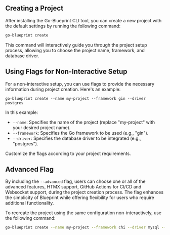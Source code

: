 ## Creating a Project

After installing the Go-Blueprint CLI tool, you can create a new project with the default settings by running the following command:

```sh
go-blueprint create
```

This command will interactively guide you through the project setup process, allowing you to choose the project name, framework, and database driver.

## Using Flags for Non-Interactive Setup

For a non-interactive setup, you can use flags to provide the necessary information during project creation. Here's an example:

```
go-blueprint create --name my-project --framework gin --driver postgres
```

In this example:

- `--name`: Specifies the name of the project (replace "my-project" with your desired project name).
- `--framework`: Specifies the Go framework to be used (e.g., "gin").
- `--driver`: Specifies the database driver to be integrated (e.g., "postgres").

Customize the flags according to your project requirements.

## Advanced Flag

By including the `--advanced` flag, users can choose one or all of the advanced features, HTMX support, GitHub Actions for CI/CD and Websocket support, during the project creation process. The flag enhances the simplicity of Blueprint while offering flexibility for users who require additional functionality.

To recreate the project using the same configuration non-interactively, use the following command:
```bash
go-blueprint create --name my-project --framework chi --driver mysql --advanced true
```